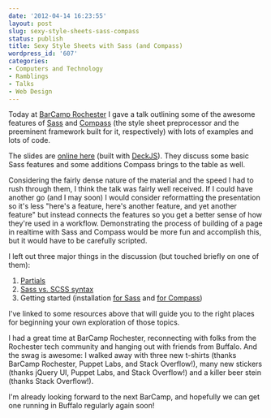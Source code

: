 ```yaml
---
date: '2012-04-14 16:23:55'
layout: post
slug: sexy-style-sheets-sass-compass
status: publish
title: Sexy Style Sheets with Sass (and Compass)
wordpress_id: '607'
categories:
- Computers and Technology
- Ramblings
- Talks
- Web Design
---
```


Today at [BarCamp Rochester](http://barcamproc.org/) I gave a talk outlining some of the awesome features of [Sass](http://sass-lang.com/) and [Compass](http://compass-style.org/) (the style sheet preprocessor and the preeminent framework built for it, respectively) with lots of examples and lots of code.

The slides are [online here](http://www.chrisvanpatten.com/talks/ssssc/) (built with [DeckJS](http://imakewebthings.com/deck.js/)). They discuss some basic Sass features and some additions Compass brings to the table as well.

Considering the fairly dense nature of the material and the speed I had to rush through them, I think the talk was fairly well received. If I could have another go (and I may soon) I would consider reformatting the presentation so it's less "here's a feature, here's another feature, and yet another feature" but instead connects the features so you get a better sense of how they're used in a workflow. Demonstrating the process of building of a page in realtime with Sass and Compass would be more fun and accomplish this, but it would have to be carefully scripted.

I left out three major things in the discussion (but touched briefly on one of them):

1.  [Partials](http://sass-lang.com/docs/yardoc/file.SASS_REFERENCE.html#partials)
2.  [Sass vs. SCSS syntax](http://sass-lang.com/docs/yardoc/file.SASS_REFERENCE.html#syntax)
3.  Getting started (installation [for Sass](http://sass-lang.com/download.html) and [for Compass](http://compass-style.org/install/))

I've linked to some resources above that will guide you to the right places for beginning your own exploration of those topics.

I had a great time at BarCamp Rochester, reconnecting with folks from the Rochester tech community and hanging out with friends from Buffalo. And the swag is awesome: I walked away with three new t-shirts (thanks BarCamp Rochester, Puppet Labs, and Stack Overflow!), many new stickers (thanks jQuery UI, Puppet Labs, and Stack Overflow!) and a killer beer stein (thanks Stack Overflow!).

I'm already looking forward to the next BarCamp, and hopefully we can get one running in Buffalo regularly again soon!